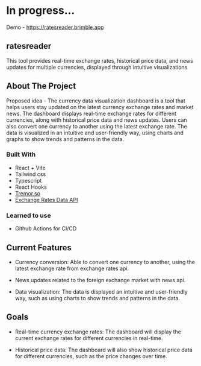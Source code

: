 # In progress...

Demo - https://ratesreader.brimble.app

## ratesreader

This tool provides real-time exchange rates, historical price data, and news updates for multiple currencies, displayed through intuitive visualizations

## About The Project

Proposed idea - The currency data visualization dashboard is a tool that helps users stay updated on the latest currency exchange rates and market news. The dashboard displays real-time exchange rates for different currencies, along with historical price data and news updates. Users can also convert one currency to another using the latest exchange rate. The data is visualized in an intuitive and user-friendly way, using charts and graphs to show trends and patterns in the data.

### Built With

- React + Vite
- Tailwind css
- Typescript
- React Hooks
- [Tremor.so](https://www.tremor.so/)
- [Exchange Rates Data API](https://apilayer.com/marketplace/exchangerates_data-api)

### Learned to use

- Github Actions for CI/CD

## Current Features

- Currency conversion: Able to convert one currency to another, using the latest exchange rate from exchange rates api.

- News updates related to the foreign exchange market with news api.

- Data visualization: The data is displayed an intuitive and user-friendly way, such as using charts to show trends and patterns in the data.

## Goals

- Real-time currency exchange rates: The dashboard will display the current exchange rates for different currencies in real-time.

- Historical price data: The dashboard will also show historical price data for different currencies, such as the price changes over time.
